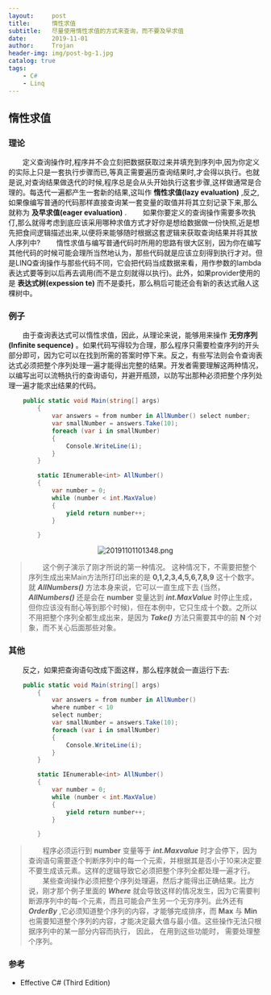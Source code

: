 ```yaml
---
layout:     post
title:      惰性求值
subtitle:   尽量使用惰性求值的方式来查询，而不要及早求值
date:       2019-11-01
author:     Trojan
header-img: img/post-bg-1.jpg
catalog: true
tags:
    - C#
    - Linq
---
```


## 惰性求值

### 理论

&emsp;&emsp;定义查询操作时,程序并不会立刻把数据获取过来并填充到序列中,因为你定义的实际上只是一套执行步骤而已,等真正需要遍历查询结果时,才会得以执行。也就是说,对查询结果做迭代的时候,程序总是会从头开始执行这套步骤,这样做通常是合理的。每迭代一遍都产生一套新的结果,这叫作 **惰性求值(lazy evaluation)** ,反之,如果像编写普通的代码那样直接查询某一套变量的取值并将其立刻记录下来,那么就称为 **及早求值(eager evaluation)** .
&emsp;&emsp;如果你要定义的查询操作需要多吹执仃,那么就得考虑到底应该采用哪种求值方式才好你是想给数据做一份快照,近是想先把食间逻辑描述出来,以便将来能够随时根据这套逻辑来获取查询结果并将其放人序列中?
&emsp;&emsp;惰性求值与编写普通代码时所用的思路有很大区别，因为你在编写其他代码的时候可能会理所当然地认为，那些代码就是应该立刻得到执行才对。但是LINQ查询操作与那些代码不同，它会把代码当成数据来看，用作参数的lambda表达式要等到以后再去调用(而不是立刻就得以执行)。此外，如果provider使用的是 **表达式树(expession te)** 而不是委托，那么稍后可能还会有新的表达式融人这棵树中。

### 例子

&emsp;&emsp;由于查询表达式可以惰性求值，因此，从理论来说，能够用来操作 **无穷序列(Infinite sequence)** 。如果代码写得较为合理，那么程序只需要检查序列的开头部分即可，因为它可以在找到所需的答案时停下来。反之，有些写法则会令查询表达式必须把整个序列处理一遍才能得出完整的结果。开发者需要理解这两种情况，以编写出可以流畅执行的查询语句，并避开瓶颈，以防写出那种必须把整个序列处理一遍才能求出结果的代码。

```csharp
    public static void Main(string[] args)
        {
            var answers = from number in AllNumber() select number;
            var smallNumber = answers.Take(10);
            foreach (var i in smallNumber)
            {
                Console.WriteLine(i);
            }
        }

        static IEnumerable<int> AllNumber()
        {
            var number = 0;
            while (number < int.MaxValue)
            {
                yield return number++;
            }

        }
```

<center>

![20191101101348.png](http://images.oulongxing.com//blog/20191101101348.png?imageMogr2/thumbnail/!50p)

</center>

> &emsp;&emsp;这个例子演示了刚才所说的第一种情况。 这种情况下，不需要把整个序列生成出来Main方法所打印出来的是 **0,1,2,3,4,5,6,7,8,9** 这十个数字。就 ***AlINumbers()*** 方法本身来说，它可以一直生成下去 (当然，***AllNumbers()*** 还是会在 **number** 变量达到 ***int.MaxValue*** 时停止生成，但你应该没有耐心等到那个时候)，但在本例中，它只生成十个数。之所以不用把整个序列全都生成出来，是因为 ***Take()*** 方法只需要其中的前 **N** 个对象，而不关心后面那些对象。


### 其他

&emsp;&emsp;反之，如果把查询语句改成下面这样，那么程序就会一直运行下去:

```csharp
    public static void Main(string[] args)
        {
            var answers = from number in AllNumber() 
            where number < 10 
            select number;
            var smallNumber = answers.Take(10);
            foreach (var i in smallNumber)
            {
                Console.WriteLine(i);
            }
        }

        static IEnumerable<int> AllNumber()
        {
            var number = 0;
            while (number < int.MaxValue)
            {
                yield return number++;
            }

        }
```

> &emsp;&emsp;程序必须运行到 **number** 变量等于 ***int.Maxvalue*** 时才会停下，因为查询语句需要逐个判断序列中的每一个元索，并根据其是否小于10来决定要不要生成该元素。这样的逻辑导致它必须把整个序列全都处理一遍才行。
&emsp;&emsp;某些查询操作必须把整个序列处理遍，然后才能得出正确结果。比方说，刚才那个例子里面的 ***Where*** 就会导致这样的情况发生，因为它需要判断源序列中的每-个元素，而且可能会产生另一个无穷序列。此外还有 ***OrderBy*** ,它必须知道整个序列的内容，才能够完成排序，而 **Max** 与 **Min** 也需要知道整个序列的内容，才能决定最大值与最小值。这些操作无法只根据序列中的某一部分内容而执行， 因此，  在用到这些功能时，
需要处理整个序列。

### 参考
- Effective C# (Third Edition)

